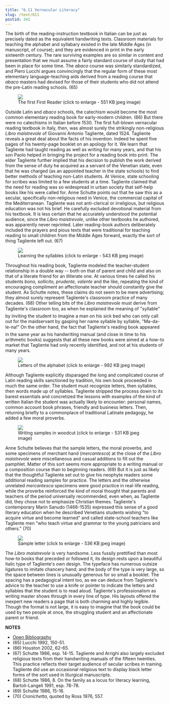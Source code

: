 ```yaml
---
title: "6.11 Vernacular Literacy"
slug: /text/611
postid: 341
---
```

The birth of the reading-instruction textbook in Italian can be just as precisely dated as the equivalent handwriting texts. Classroom materials for teaching the alphabet and syllabary existed in the late Middle Ages (in manuscript, of course); and they are evidenced in print in the early sixteenth century. The rare surviving examples are so similar in content and presentation that we must assume a fairly standard course of study that had been in place for some time. The *abaco* course was similarly standardized, and Piero Lucchi argues convincingly that the regular form of these most elementary language-teaching aids derived from a reading course that *abaco* masters had devised for those of their students who did not attend the pre-Latin reading schools. (65)


<figure class="mkdn-figure">
    <div onClick="createLightbox('/images_full//6.00_Chapter_Six/HFS_019.01.jpg','The first First Reader (click to enlarge - 551 KB jpeg image)')" class="mkdn-image-link" id="lbimage">
    <img class="mkdn-image" src="/images_full//6.00_Chapter_Six/HFS_019.01.jpg" />
    <figcaption class="mkdn-figcaption">The first First Reader (click to enlarge - 551 KB jpeg image)</figcaption>
    </div>
</figure>

Outside Latin and *abaco* schools, the catechism would become the most common elementary reading book for early-modern children. (66) But there were no catechisms in Italian before 1530. The first full-blown vernacular reading textbook in Italy, then, was almost surely the strikingly non-religious *Libro maistrevole* of Giovanni Antonio Tagliente, dated 1524. Tagliente reveals a great deal about the facts of his invention. Indeed he spent five pages of his twenty-page booklet on an apology for it. We learn that Tagliente had taught reading as well as writing for many years, and that his son Paolo helped in bringing the project for a reading book into print. The elder Tagliente further implied that his decision to publish the work derived from the sense of duty he acquired as a servant of the Venetian state, even that he was charged (as an appointed teacher in the state schools) to find better methods of teaching non-Latin students. At Venice, state schooling for scribes was limited to a few students at a time. Tagliente claimed that the need for reading was so widespread in urban society that self-help books like his were called for. Anne Schutte points out that he saw this as a secular, specifically non-religious need in Venice, the commercial capital of the Mediterranean. Tagliente was not anti-clerical or irreligious, but religious education was not his brief. He carefully excluded devotional material from his textbook. It is less certain that he accurately understood the potential audience, since the *Libro maistrevole*, unlike other textbooks he authored, was apparently never reprinted. Later reading-book authors deliberately included the prayers and pious texts that were traditional for teaching reading to small children from the Middle Ages forward, exactly the sort of thing Tagliente left out. (67)


<figure class="mkdn-figure">
    <div onClick="createLightbox('/images_full//6.00_Chapter_Six/HFS_019.04.jpg','Learning the syllables (click to enlarge - 543 KB jpeg image)')" class="mkdn-image-link" id="lbimage">
    <img class="mkdn-image" src="/images_full//6.00_Chapter_Six/HFS_019.04.jpg" />
    <figcaption class="mkdn-figcaption">Learning the syllables (click to enlarge - 543 KB jpeg image)</figcaption>
    </div>
</figure>

Throughout his reading book, Tagliente modeled the teacher-student relationship in a double way -- both on that of parent and child and also on that of a literate friend for an illiterate one. At various times he called his students *bono, sollicito, prudente, valente* and the like, repeating the kind of encouraging compliment an affectionate teacher should constantly give the student. As Schutte notes, these claims do not seem to be mere advertising; they almost surely represent Tagliente's classroom practice of many decades. (68) Other telling bits of the *Libro maistrevole* must derive from Tagliente's classroom too, as when he explained the meaning of "syllable" by inviting the student to imagine a man on his sick bed who can only call out for the maidservant by gasping her name syllable by syllable, "Ma-da-le-na!" On the other hand, the fact that Tagliente's reading book appeared in the same year as his handwriting manual (and close in time to his arithmetic books) suggests that all these new books were aimed at a how-to market that Tagliente had only recently identified, and not at his students of many years.


<figure class="mkdn-figure">
    <div onClick="createLightbox('/images_full//6.00_Chapter_Six/HFS_019.03.jpg','Letters of the alphabet (click to enlarge - 992 KB jpeg image)')" class="mkdn-image-link" id="lbimage">
    <img class="mkdn-image" src="/images_full//6.00_Chapter_Six/HFS_019.03.jpg" />
    <figcaption class="mkdn-figcaption">Letters of the alphabet (click to enlarge - 992 KB jpeg image)</figcaption>
    </div>
</figure>

Although Tagliente explicitly disparaged the long and complicated course of Latin reading skills sanctioned by tradition, his own book proceeded in much the same order. The student must recognize letters, then syllables, then words made up of syllables. Tagliente stripped the process down to its barest essentials and concretized the lessons with examples of the kind of written Italian the student was actually likely to encounter: personal names, common account book phrases, friendly and business letters. Then, returning briefly to a commonplace of traditional Latinate pedagogy, he added a few moral proverbs.


<figure class="mkdn-figure">
    <div onClick="createLightbox('/images_full//6.00_Chapter_Six/HFS_019.06.jpg','Writing samples in woodcut (click to enlarge - 531 KB jpeg image)')" class="mkdn-image-link" id="lbimage">
    <img class="mkdn-image" src="/images_full//6.00_Chapter_Six/HFS_019.06.jpg" />
    <figcaption class="mkdn-figcaption">Writing samples in woodcut (click to enlarge - 531 KB jpeg image)</figcaption>
    </div>
</figure>

Anne Schutte believes that the sample letters, the moral proverbs, and some specimens of merchant hand (*mercantesca*) at the close of the *Libro maistrevole* were miscellaneous and casual additions to fill out the pamphlet. Matter of this sort seems more appropriate to a writing manual or a composition course than to beginning readers. (69) But it is just as likely that the thoughtful Tagliente set out to give his neophyte readers some additional reading samples for practice. The letters and the otherwise unrelated *mercantesca* specimens were good practice in real-life reading, while the proverbs reinforced the kind of moral thought that parents and teachers of the period universally recommended, even when, as Tagliente did, they chose not to emphasize Christian themes. Tagliente's contemporary Marin Sanudo (1466-1535) expressed this sense of a good literary education when he described Venetians students wishing "to acquire virtue and become learned" and called state-school teachers like Tagliente men "who teach virtue and grammar to the young patricians and others." (70)


<figure class="mkdn-figure">
    <div onClick="createLightbox('/images_full//6.00_Chapter_Six/HFS_019.05.jpg','Sample letter (click to enlarge - 536 KB jpeg image)')" class="mkdn-image-link" id="lbimage">
    <img class="mkdn-image" src="/images_full//6.00_Chapter_Six/HFS_019.05.jpg" />
    <figcaption class="mkdn-figcaption">Sample letter (click to enlarge - 536 KB jpeg image)</figcaption>
    </div>
</figure>

The *Libro maistrevole* is very handsome. Less fussily prettified than most how-to books that preceded or followed it, its design rests upon a beautiful italic type of Tagliente's own design. The typeface has numerous outsize ligatures to imitate chancery hand; and the body of the type is very large, so the space between lines is unusually generous for so small a booklet. The spacing has a pedagogical intent too, as we can deduce from Tagliente's advice to the teacher to use a knife or pointer to indicate the letters and syllables that the student is to read aloud. Tagliente's professionalism as writing master shows through in every line of type. His layouts offered the inexpert new readers a page that is both charming and highly legible. Though the format is not large, it is easy to imagine that the book could be used by two people at once, the struggling student and an affectionate parent or friend.

**NOTES**
* [Open Bibliography](/bibliography.pdf)
* (65) Lucchi 1992, 150-51.
* (66) Houston 2002, 62-65.
* (67) Schutte 1986, esp. 14-15. Tagliente and Arrighi also largely excluded religious texts from their handwriting manuals of the fifteen twenties. This practice reflects their target audience of secular scribes in training. Tagliente did use an occasional religious text to display black letter forms of the sort used in liturgical manuscripts.
* (68) Schutte 1986, 8. On the family as a locus for literacy learning, Bartoli-Langeli 1991, esp. 76-78.
* (69) Schutte 1986, 15-16.
* (70) *Cronichetta*, quoted by Ross 1976, 557.
